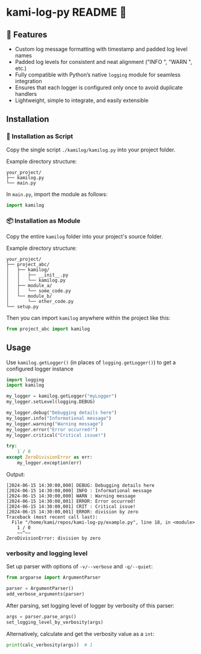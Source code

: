 # kami-log-py README 📝

<!-- 
todo option to use relative time
todo option to omit date in time
todo include logger name in the message
todo add file handler option for getLogger
-->

## 🚀 Features

- Custom log message formatting with timestamp and padded log level names
- Padded log levels for consistent and neat alignment ("INFO ", "WARN ", etc.)
- Fully compatible with Python’s native `logging` module for seamless integration
- Ensures that each logger is configured only once to avoid duplicate handlers
- Lightweight, simple to integrate, and easily extensible













## Installation

### 📜 Installation as Script

Copy the single script `./kamilog/kamilog.py` into your project folder.

Example directory structure:

```
your_project/
├── kamilog.py
└── main.py
```

In `main.py`, import the module as follows:

```python
import kamilog
```





### 📦 Installation as Module

Copy the entire `kamilog` folder into your project's source folder.

Example directory structure:

```
your_project/
├── project_abc/
│   ├── kamilog/
│   │   ├── __init__.py
│   │   └── kamilog.py
│   ├── module_a/
│   │   └── some_code.py
│   └── module_b/
│       └── other_code.py
└── setup.py
```

Then you can import `kamilog` anywhere within the project like this:

```python
from project_abc import kamilog
```













## Usage

Use `kamilog.getLogger()` (in places of `logging.getLogger()`)
to get a configured logger instance

```python
import logging
import kamilog

my_logger = kamilog.getLogger("myLogger")
my_logger.setLevel(logging.DEBUG)

my_logger.debug("Debugging details here")
my_logger.info("Informational message")
my_logger.warning("Warning message")
my_logger.error("Error occurred!")
my_logger.critical("Critical issue!")

try:
    1 / 0
except ZeroDivisionError as err:
    my_logger.exception(err)
```

Output:

```
[2024-06-15 14:30:00,000] DEBUG: Debugging details here
[2024-06-15 14:30:00,000] INFO : Informational message
[2024-06-15 14:30:00,000] WARN : Warning message
[2024-06-15 14:30:00,001] ERROR: Error occurred!
[2024-06-15 14:30:00,001] CRIT : Critical issue!
[2024-06-15 14:30:00,001] ERROR: division by zero
Traceback (most recent call last):
  File "/home/kami/repos/kami-log-py/example.py", line 18, in <module>
    1 / 0
    ~~^~~
ZeroDivisionError: division by zero
```




### verbosity and logging level

Set up parser with options of `-v/--verbose` and `-q/--quiet`:

```python
from argparse import ArgumentParser

parser = ArgumentParser()
add_verbose_arguments(parser)
```

After parsing, set logging level of logger by verbosity of this parser:

```python
args = parser.parse_args()
set_logging_level_by_verbosity(args)
```

Alternatively, calculate and get the verbosity value as a `int`:

```python
print(calc_verbosity(args))  # 1
```